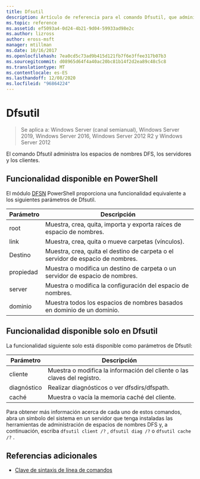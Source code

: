 ```yaml
---
title: Dfsutil
description: Artículo de referencia para el comando Dfsutil, que administra los espacios de nombres DFS, los servidores y los clientes.
ms.topic: reference
ms.assetid: ef5093a4-0d24-4b21-9d04-59933ad98e2c
ms.author: lizross
author: eross-msft
manager: mtillman
ms.date: 10/16/2017
ms.openlocfilehash: 7ea0cd5c73ad9b415d121fb7f6e3ffee317b07b3
ms.sourcegitcommit: d08965d64f4a40ac20bc81b14f2d2ea89c48c5c8
ms.translationtype: MT
ms.contentlocale: es-ES
ms.lasthandoff: 12/08/2020
ms.locfileid: "96864224"
---
```

# <a name="dfsutil"></a>Dfsutil

> Se aplica a: Windows Server (canal semianual), Windows Server 2019, Windows Server 2016, Windows Server 2012 R2 y Windows Server 2012

El comando Dfsutil administra los espacios de nombres DFS, los servidores y los clientes.

## <a name="functionality-available-in-powershell"></a>Funcionalidad disponible en PowerShell

El módulo [DFSN](/powershell/module/dfsn/) PowerShell proporciona una funcionalidad equivalente a los siguientes parámetros de Dfsutil.

| Parámetro | Descripción |
| --------- | ----------- |
| root | Muestra, crea, quita, importa y exporta raíces de espacio de nombres. |
| link | Muestra, crea, quita o mueve carpetas (vínculos). |
| Destino | Muestra, crea, quita el destino de carpeta o el servidor de espacio de nombres. |
| propiedad | Muestra o modifica un destino de carpeta o un servidor de espacio de nombres. |
| server | Muestra o modifica la configuración del espacio de nombres. |
| dominio | Muestra todos los espacios de nombres basados en dominio de un dominio. |

## <a name="functionality-available-only-in-dfsutil"></a>Funcionalidad disponible solo en Dfsutil

La funcionalidad siguiente solo está disponible como parámetros de Dfsutil:

| Parámetro | Descripción |
| --------- | ----------- |
| cliente | Muestra o modifica la información del cliente o las claves del registro. |
| diagnóstico | Realizar diagnósticos o ver dfsdirs/dfspath. |
| caché | Muestra o vacía la memoria caché del cliente. |

Para obtener más información acerca de cada uno de estos comandos, abra un símbolo del sistema en un servidor que tenga instaladas las herramientas de administración de espacios de nombres DFS y, a continuación, escriba `dfsutil client /?` , `dfsutil diag /?` o `dfsutil cache /?` .

## <a name="additional-references"></a>Referencias adicionales

- [Clave de sintaxis de línea de comandos](command-line-syntax-key.md)
